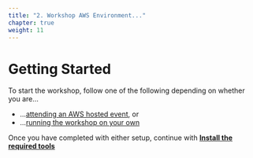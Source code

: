 ```yaml
---
title: "2. Workshop AWS Environment..."
chapter: true
weight: 11
---
```


# Getting Started
To start the workshop, follow one of the following depending on whether you are...

* ...[attending an AWS hosted event](13_aws_event.html), or
* ...[running the workshop on your own](14_self_paced.html)

Once you have completed with either setup, continue with [**Install the required tools**](/20_workshop_setup.html)
